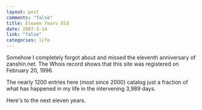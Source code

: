 ```yaml
--- 
layout: post
comments: "false"
title: Eleven Years Old
date: 2007-3-14
link: "false"
categories: life
---
```

Somehow I completely forgot about and missed the eleventh anniversary of zanshin.net. The Whois record shows that this site was registered on February 20, 1996.

The nearly 1200 entries here (most since 2000) catalog just a fraction of what has happened in my life in the intervening 3,989 days.

Here's to the next eleven years.
